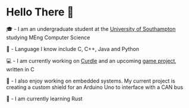 # Hello There :wave:

:mortar_board:  -  I am an undergraduate student at the [University of Southampton](https://ecs.soton.ac.uk) studying MEng Computer Science

:brain: - Language I know include C, C++, Java and Python

:computer:  -  I am currently working on [Curdle](https://github.com/inventor02/curdle) and an upcoming [game project](https://github.com/inventor02/caverna), written in C

:electric_plug: - I also enjoy working on embedded systems. My current project is creating a custom shield for an Arduino Uno to interface with a CAN bus

:book:  -  I am currently learning Rust
